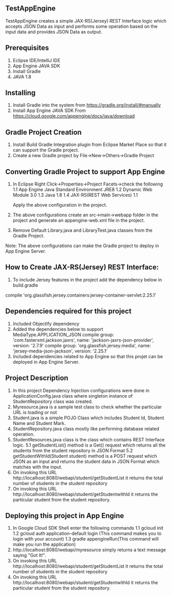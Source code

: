 ## TestAppEngine

TestAppEngine creates a simple JAX-RS(Jersey) REST Interface logic which accepts JSON Data as input and performs some operation 
based on the input data and provides JSON Data as output.

## Prerequisites
1. Eclipse IDE/IntelliJ IDE
2. App Engine JAVA SDK
3. Install Gradle
3. JAVA 1.8

## Installing
1. Install Gradle into the system from https://gradle.org/install/#manually
2. Install App Engine JAVA SDK From https://cloud.google.com/appengine/docs/java/download


## Gradle Project Creation
1. Install Build Gradle Integration plugin from Eclipse Market Place so that it can support the Gradle project.
2. Create a new Gradle project by File->New->Others->Gradle Project

## Converting Gradle Project to support App Engine
1. In Eclipse Right Click->Properties->Project Facets->check the following
1.1 App Engine Java Standard Environment JRE8
1.2 Dynamic Web Module 3.0
1.3 Java 1.8
1.4 JAX-RS(REST Web Services) 1.1

   Apply the above configuration in the project.
2. The above configurations create an src->main->webapp folder in the project and generate an appengine-web.xml file in the project.
3. Remove Default Library.java and LibraryTest.java classes from the Gradle Project.  

Note: The above configurations can make the Gradle project to deploy in App Engine Server.

## How to Create JAX-RS(Jersey) REST Interface:
1. To include Jersey features in the project add the dependency below in build.gradle
  
  compile 'org.glassfish.jersey.containers:jersey-container-servlet:2.25.1'

## Dependencies required for this project

1. Included Objectify dependency
2. Added the dependencies below to support MediaType.APPLICATION_JSON
   compile group: 'com.fasterxml.jackson.jaxrs', name: 'jackson-jaxrs-json-provider', version: '2.7.9'
   compile group: 'org.glassfish.jersey.media', name: 'jersey-media-json-jackson', version: '2.25.1'
3. Included dependencies related to App Engine so that this projet can be deployed in App Engine Server.

## Project Description
1. In this project Dependency Injection configurations were done in ApplicationConfig.java class
   where singleton instance of StudentRepository class was created.
2. Myresource.java is a sample test class to check whether the particular URL is loading or not
3. Student.java is a simple POJO Class which includes Student Id, Student Name and Student Mark.
4. StudentRepository.java class mostly like performing database related operation.
5. StudentResources.java class is the class which contains REST Interface logic.
   5.1 getStudentList() method is a Get() request which returns all the students from the student repository in JSON Format
   5.2 getStudentWithId(Student student) method is a POST request which JSON as an input and returns the student data in JSON Format
       which matches with the input. 
6. On invoking this URL http://localhost:8080/webapi/student/getStudentList it returns the total number of students in the student repository 
7. On invoking this URL http://localhost:8080/webapi/student/getStudentwithId it returns the particular student from the student repository.

## Deploying this project in App Engine
1. In Google Cloud SDK Shell enter the following commands
      1.1 gcloud init
      1.2 gcloud auth application-default login (This command makes you to login with your account)
      1.3 gradle appengineRun(This command will make you run the application)
2. http://localhost:8080/webapi/myresource simply returns a text message saying "Got It!".
3. On invoking this URL http://localhost:8080/webapi/student/getStudentList it returns the total number of students in the student repository 
4. On invoking this URL http://localhost:8080/webapi/student/getStudentwithId it returns the particular student from the student repository.    
































